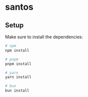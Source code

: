 # santos

## Setup

Make sure to install the dependencies:

```bash
# npm
npm install

# pnpm
pnpm install

# yarn
yarn install

# bun
bun install
```
